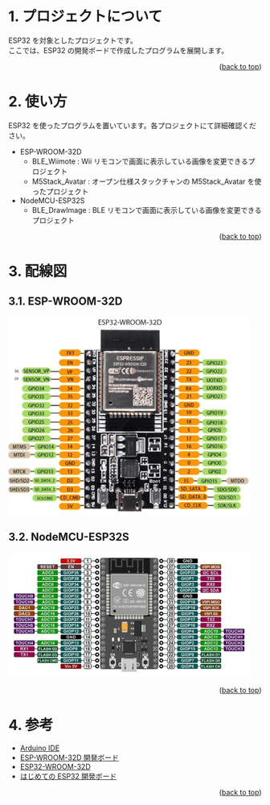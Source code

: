 <a name="readme-top"></a>

<!-- ABOUT THE PROJECT -->

# 1. プロジェクトについて

ESP32 を対象としたプロジェクトです。  
ここでは、ESP32 の開発ボードで作成したプログラムを展開します。

<p align="right">(<a href="#readme-top">back to top</a>)</p>

<!-- USAGE EXAMPLES -->

# 2. 使い方

ESP32 を使ったプログラムを置いています。各プロジェクトにて詳細確認ください。

- ESP-WROOM-32D
  - BLE_Wiimote : Wii リモコンで画面に表示している画像を変更できるプロジェクト
  - M5Stack_Avatar : オープン仕様スタックチャンの M5Stack_Avatar を使ったプロジェクト
- NodeMCU-ESP32S
  - BLE_DrawImage : BLE リモコンで画面に表示している画像を変更できるプロジェクト

<p align="right">(<a href="#readme-top">back to top</a>)</p>

# 3. 配線図

## 3.1. ESP-WROOM-32D

<img src="./img/esp-wroom-32d.jpg" width="480">

## 3.2. NodeMCU-ESP32S

<img src="./img/NodeMCU-ESP32S.jpg" width="480">

<p align="right">(<a href="#readme-top">back to top</a>)</p>

# 4. 参考

- [Arduino IDE](https://www.arduino.cc/en/software)
- [ESP-WROOM-32D 開発ボード](https://akizukidenshi.com/catalog/g/gM-13628/)
- [ESP32-WROOM-32D](https://www.digikey.jp/ja/products/detail/espressif-systems/ESP32-WROOM-32D-N4/9381716)
- [はじめての ESP32 開発ボード](https://burariweb.info/electronic-work/esp-wroom-32d.html)

<p align="right">(<a href="#readme-top">back to top</a>)</p>
